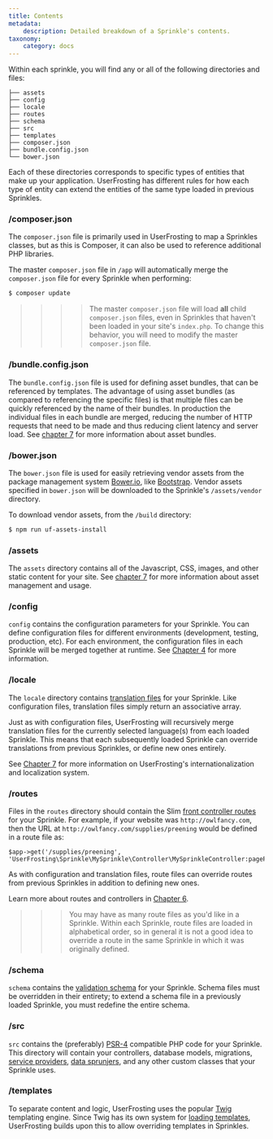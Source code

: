 ```yaml
---
title: Contents
metadata:
    description: Detailed breakdown of a Sprinkle's contents.
taxonomy:
    category: docs
---
```


Within each sprinkle, you will find any or all of the following directories and files:

```
├── assets
├── config
├── locale
├── routes
├── schema
├── src
├── templates
├── composer.json
├── bundle.config.json
└── bower.json
```

Each of these directories corresponds to specific types of entities that make up your application.  UserFrosting has different rules for how each type of entity can extend the entities of the same type loaded in previous Sprinkles.

### /composer.json

The `composer.json` file is primarily used in UserFrosting to map a Sprinkles classes, but as this is Composer, it can also be used to reference additional PHP libraries. 

The master `composer.json` file in `/app` will automatically merge the `composer.json` file for every Sprinkle when performing:

```bash
$ composer update
```

>>>> The master `composer.json` file will load **all** child `composer.json` files, even in Sprinkles that haven't been loaded in your site's `index.php`.  To change this behavior, you will need to modify the master `composer.json` file.

### /bundle.config.json

The `bundle.config.json` file is used for defining asset bundles, that can be referenced by templates. The advantage of using asset bundles (as compared to referencing the specific files) is that multiple files can be quickly referenced by the name of their bundles.  In production the individual files in each bundle are merged, reducing the number of HTTP requests that need to be made and thus reducing client latency and server load.  See [chapter 7](/asset-management/asset-bundles) for more information about asset bundles.

### /bower.json

The `bower.json` file is used for easily retrieving vendor assets from the package management system [Bower.io](https://bower.io/search/), like [Bootstrap](http://getbootstrap.com/). Vendor assets specified in `bower.json` will be downloaded to the Sprinkle's `/assets/vendor` directory.

To download vendor assets, from the `/build` directory:

```bash
$ npm run uf-assets-install
```

### /assets

The `assets` directory contains all of the Javascript, CSS, images, and other static content for your site.  See [chapter 7](/asset-management/asset-bundles) for more information about asset management and usage.

### /config

`config` contains the configuration parameters for your Sprinkle.  You can define configuration files for different environments (development, testing, production, etc).  For each environment, the configuration files in each Sprinkle will be merged together at runtime.  See [Chapter 4](/configuration) for more information.

### /locale

The `locale` directory contains [translation files](/advanced/i18n) for your Sprinkle.  Like configuration files, translation files simply return an associative array.

Just as with configuration files, UserFrosting will recursively merge translation files for the currently selected language(s) from each loaded Sprinkle.  This means that each subsequently loaded Sprinkle can override translations from previous Sprinkles, or define new ones entirely.

See [Chapter 7](/advanced/i18n) for more information on UserFrosting's internationalization and localization system.

### /routes

Files in the `routes` directory should contain the Slim [front controller routes](/routes-and-controllers/front-controller) for your Sprinkle.  For example, if your website was `http://owlfancy.com`, then the URL at `http://owlfancy.com/supplies/preening` would be defined in a route file as:

```
$app->get('/supplies/preening', 'UserFrosting\Sprinkle\MySprinkle\Controller\MySprinkleController:pagePreening');
```

As with configuration and translation files, route files can override routes from previous Sprinkles in addition to defining new ones.

Learn more about routes and controllers in [Chapter 6](/routes-and-controllers).

>>> You may have as many route files as you'd like in a Sprinkle.  Within each Sprinkle, route files are loaded in alphabetical order, so in general it is not a good idea to override a route in the same Sprinkle in which it was originally defined.

### /schema

`schema` contains the [validation schema](/routes-and-controllers/validation) for your Sprinkle.  Schema files must be overridden in their entirety; to extend a schema file in a previously loaded Sprinkle, you must redefine the entire schema.

### /src

`src` contains the (preferably) [PSR-4](http://www.php-fig.org/psr/psr-4/) compatible PHP code for your Sprinkle.  This directory will contain your controllers, database models, migrations, [service providers](), [data sprunjers](), and any other custom classes that your Sprinkle uses.

### /templates

To separate content and logic, UserFrosting uses the popular [Twig](http://twig.sensiolabs.org/) templating engine.  Since Twig has its own system for [loading templates](http://twig.sensiolabs.org/doc/api.html#built-in-loaders), UserFrosting builds upon this to allow overriding templates in Sprinkles.
